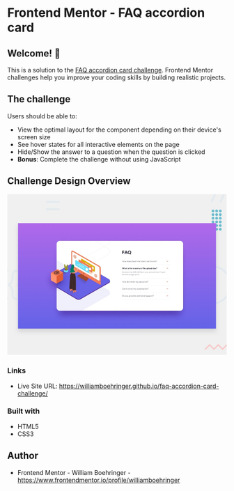 # Frontend Mentor - FAQ accordion card

## Welcome! 👋

This is a solution to the [FAQ accordion card challenge](https://www.frontendmentor.io/challenges/faq-accordion-card-XlyjD0Oam). Frontend Mentor challenges help you improve your coding skills by building realistic projects.

## The challenge

Users should be able to:

- View the optimal layout for the component depending on their device's screen size
- See hover states for all interactive elements on the page
- Hide/Show the answer to a question when the question is clicked
- **Bonus**: Complete the challenge without using JavaScript

## Challenge Design Overview

![Design preview for the FAQ accordion card coding challenge](./design/desktop-preview.jpg)

### Links

- Live Site URL: https://williamboehringer.github.io/faq-accordion-card-challenge/

### Built with

- HTML5
- CSS3

## Author

- Frontend Mentor - William Boehringer - https://www.frontendmentor.io/profile/williamboehringer

